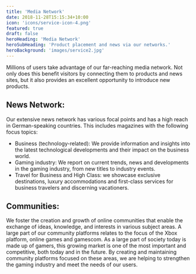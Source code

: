 ```yaml
---
title: 'Media Network'
date: 2018-11-28T15:15:34+10:00
icon: 'icons/service-icon-4.png'
featured: true
draft: false
heroHeading: 'Media Network'
heroSubHeading: 'Product placement and news via our networks.'
heroBackground: 'images/service2.jpg'
---
```


Millions of users take advantage of our far-reaching media network. Not only does this benefit visitors by connecting them to products and news sites, but it also provides an excellent opportunity to introduce new products.

## News Network:
Our extensive news network has various focal points and has a high reach in German-speaking countries. This includes magazines with the following focus topics:

- Business (technology-related): We provide information and insights into the latest technological developments and their impact on the business world.
- Gaming industry: We report on current trends, news and developments in the gaming industry, from new titles to industry events.
- Travel for Business and High Class: we showcase exclusive destinations, luxury accommodations and first-class services for business travelers and discerning vacationers.

## Communities:
We foster the creation and growth of online communities that enable the exchange of ideas, knowledge, and interests in various subject areas.
A large part of our community platforms relates to the focus of the Xbox platform, online games and gamescom. As a large part of society today is made up of gamers, this growing market is one of the most important and competitive, both today and in the future. By creating and maintaining community platforms focused on these areas, we are helping to strengthen the gaming industry and meet the needs of our users.